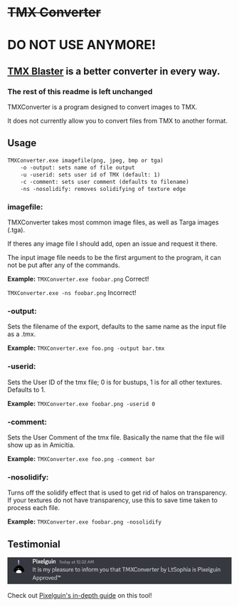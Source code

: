 # ~~TMX Converter~~

# DO NOT USE ANYMORE!
## [TMX Blaster](https://github.com/LTSophia/TMX-Blaster) is a better converter in every way.

### The rest of this readme is left unchanged

TMXConverter is a program designed to convert images to TMX. 

It does not currently allow you to convert files from TMX to another format.

## Usage
```
TMXConverter.exe imagefile(png, jpeg, bmp or tga)
	-o -output: sets name of file output
	-u -userid: sets user id of TMX (default: 1)
	-c -comment: sets user comment (defaults to filename)
	-ns -nosolidify: removes solidifying of texture edge
```
### imagefile:
TMXConverter takes most common image files, as well as Targa images (.tga).

If theres any image file I should add, open an issue and request it there.

The input image file needs to be the first argument to the program, it can not be put after any of the commands.

**Example:**
`TMXConverter.exe foobar.png`
Correct!

`TMXConverter.exe -ns foobar.png`
Incorrect!

### -output:
Sets the filename of the export, defaults to the same name as the input file as a .tmx.

**Example:**
`TMXConverter.exe foo.png -output bar.tmx`

### -userid:
Sets the User ID of the tmx file; 0 is for bustups, 1 is for all other textures. Defaults to 1.

**Example:**
`TMXConverter.exe foobar.png -userid 0`

### -comment:
Sets the User Comment of the tmx file. Basically the name that the file will show up as in Amicitia. 

**Example:**
`TMXConverter.exe foo.png -comment bar`

### -nosolidify:
Turns off the solidify effect that is used to get rid of halos on transparency. If your textures do not have transparency, use this to save time taken to process each file.

**Example:**
`TMXConverter.exe foobar.png -nosolidify`

## Testimonial
![Pixelguin Approved!](/Images/Testimonial.png)

Check out [Pixelguin's in-depth guide](https://gamebanana.com/tuts/15675) on this tool!
